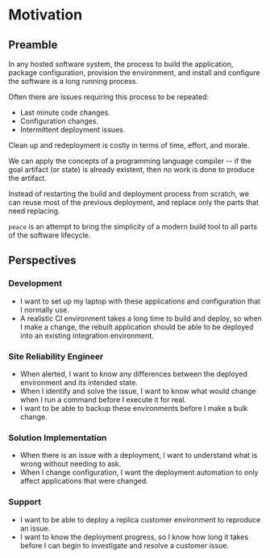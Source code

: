 # Motivation

## Preamble

In any hosted software system, the process to build the application, package configuration, provision the environment, and install and configure the software is a long running process.

Often there are issues requiring this process to be repeated:

* Last minute code changes.
* Configuration changes.
* Intermittent deployment issues.

Clean up and redeployment is costly in terms of time, effort, and morale.

We can apply the concepts of a programming language compiler -- if the goal artifact (or state) is already existent, then no work is done to produce the artifact.

Instead of restarting the build and deployment process from scratch, we can reuse most of the previous deployment, and replace only the parts that need replacing.

`peace` is an attempt to bring the simplicity of a modern build tool to all parts of the software lifecycle.

## Perspectives

### Development

* I want to set up my laptop with these applications and configuration that I normally use.
* A realistic CI environment takes a long time to build and deploy, so when I make a change, the rebuilt application should be able to be deployed into an existing integration environment.

### Site Reliability Engineer

* When alerted, I want to know any differences between the deployed environment and its intended state.
* When I identify and solve the issue, I want to know what would change when I run a command before I execute it for real.
* I want to be able to backup these environments before I make a bulk change.

### Solution Implementation

* When there is an issue with a deployment, I want to understand what is wrong without needing to ask.
* When I change configuration, I want the deployment automation to only affect applications that were changed.

### Support

* I want to be able to deploy a replica customer environment to reproduce an issue.
* I want to know the deployment progress, so I know how long it takes before I can begin to investigate and resolve a customer issue.
